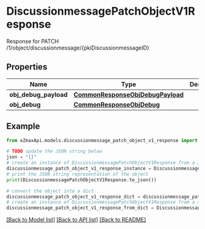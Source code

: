 # DiscussionmessagePatchObjectV1Response

Response for PATCH /1/object/discussionmessage/{pkiDiscussionmessageID}

## Properties

Name | Type | Description | Notes
------------ | ------------- | ------------- | -------------
**obj_debug_payload** | [**CommonResponseObjDebugPayload**](CommonResponseObjDebugPayload.md) |  | 
**obj_debug** | [**CommonResponseObjDebug**](CommonResponseObjDebug.md) |  | [optional] 

## Example

```python
from eZmaxApi.models.discussionmessage_patch_object_v1_response import DiscussionmessagePatchObjectV1Response

# TODO update the JSON string below
json = "{}"
# create an instance of DiscussionmessagePatchObjectV1Response from a JSON string
discussionmessage_patch_object_v1_response_instance = DiscussionmessagePatchObjectV1Response.from_json(json)
# print the JSON string representation of the object
print(DiscussionmessagePatchObjectV1Response.to_json())

# convert the object into a dict
discussionmessage_patch_object_v1_response_dict = discussionmessage_patch_object_v1_response_instance.to_dict()
# create an instance of DiscussionmessagePatchObjectV1Response from a dict
discussionmessage_patch_object_v1_response_from_dict = DiscussionmessagePatchObjectV1Response.from_dict(discussionmessage_patch_object_v1_response_dict)
```
[[Back to Model list]](../README.md#documentation-for-models) [[Back to API list]](../README.md#documentation-for-api-endpoints) [[Back to README]](../README.md)


